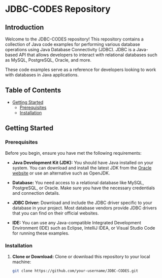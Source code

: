 # JDBC-CODES Repository

## Introduction

Welcome to the JDBC-CODES repository! This repository contains a collection of Java code examples for performing various database operations using Java Database Connectivity (JDBC). JDBC is a Java-based API that allows developers to interact with relational databases such as MySQL, PostgreSQL, Oracle, and more.

These code examples serve as a reference for developers looking to work with databases in Java applications.

## Table of Contents

- [Getting Started](#getting-started)
  - [Prerequisites](#prerequisites)
  - [Installation](#installation)
    
## Getting Started

### Prerequisites

Before you begin, ensure you have met the following requirements:

- **Java Development Kit (JDK):** You should have Java installed on your system. You can download and install the latest JDK from the [Oracle website](https://www.oracle.com/java/technologies/javase-downloads.html) or use an alternative such as OpenJDK.

- **Database:** You need access to a relational database like MySQL, PostgreSQL, or Oracle. Make sure you have the necessary credentials and connection details.

- **JDBC Driver:** Download and include the JDBC driver specific to your database in your project. Most database vendors provide JDBC drivers that you can find on their official websites.

- **IDE:** You can use any Java-compatible Integrated Development Environment (IDE) such as Eclipse, IntelliJ IDEA, or Visual Studio Code for running these examples.

### Installation

1. **Clone or Download:** Clone or download this repository to your local machine:

   ```sh
   git clone https://github.com/your-username/JDBC-CODES.git
